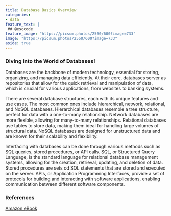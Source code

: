 ```yaml
---
title: Database Basics Overview
categories:
- data
feature_text: |
 ## @esccode
feature_image: "https://picsum.photos/2560/600?image=733"
image: "https://picsum.photos/2560/600?image=733"
aside: true
---
```


<!-- ## Database Fundamental

### Explain database concepts and the purpose od a database

### Compare and contrast various database structures

### Summarize methods used to interface with databases -->

### Diving into the World of Databases!

Databases are the backbone of modern technology, essential for storing, organizing, and managing data efficiently. At their core, databases server as repositories that allow for the quick retrieval and manipulation of data, which is crucial for various applications, from websites to banking systems.

There are several database structures, each with its unique features and use cases. The most common ones include hierarchical, network, relational, and NoSQL databases. Hierarchical databases resemble a tree structure, perfect for data with a one-to-many relationship. Network databases are more flexible, allowing for many-to-many relationships. Relational databases use tables to store data, making them ideal for handling large volumes of structural data. NoSQL databases are designed for unstructured data and are known for their scalability and flexibility.

Interfacing with databases can be done through various methods such as SQL queries, stored procedures, or API calls. SQL, or Structured Query Language, is the standard language for relational database management systems, allowing for the creation, retrieval, updating, and deletion of data. Stored procedures are sets od SQL statements that are stored and executed on the server. APIs, or Application Programming Interfaces, provide a set of protocols for building and interacting with software applications, enabling communication between different software components.

### References

[Amazon eBook](https://www.amazon.com/dp/B0DCV1H46H)


